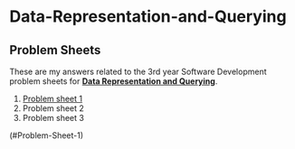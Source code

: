 # Data-Representation-and-Querying
## Problem Sheets
These are my answers related to the 3rd year Software Development problem sheets for **[Data Representation and Querying](https://data-representation.github.io)**.
1. [Problem sheet 1](#Problem-Sheet-1)
2. Problem sheet 2
3. Problem sheet 3

(#Problem-Sheet-1)


